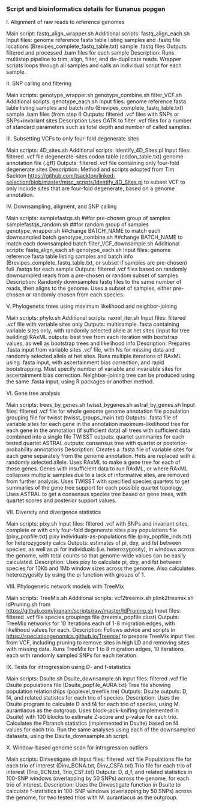 ### Script and bioinformatics details for Eunanus popgen


I. Alignment of raw reads to reference genomes

Main script:
	fastq_align_wrapper.sh
Additional scripts:
	fastq_align_each.sh
Input files:
	genome reference fasta
	table listing samples and .fastq file locations (Brevipes_complete_fastq_table.txt)
	sample .fastq files
Outputs:
	filtered and processed .bam files for each sample
Description:
	Runs multistep pipeline to trim, align, filter, and de-duplicate reads.
	Wrapper scripts loops through all samples and calls an individual script for each sample.

II. SNP calling and filtering

Main scripts:
	genotype_wrapper.sh
	genotype_combine.sh
	filter_VCF.sh
Additional scripts:
	genotype_each.sh
Input files:
	genome reference fasta
	table listing samples and batch info (Brevipes_complete_fastq_table.txt)
	sample .bam files (from step I)
Outputs:
	filtered .vcf files with SNPs or SNPs+invariant sites
Description
	Uses GATK to filter .vcf files for a number of standard parameters such as total depth and number of called samples.

III. Subsetting VCFs to only four-fold degenerate sites

Main scripts:
	4D_sites.sh
Additional scripts:
	Identify_4D_Sites.pl
Input files:
	filtered .vcf file
	degenerate-sites codon table (codon_table.txt)
	genome annotation file (.gff)
Outputs:
	filtered .vcf file containing only four-fold degenerate sites
Description:
	Method and scripts adopted from Tim Sackton https://github.com/tsackton/linked-selection/blob/master/misc_scripts/Identify_4D_Sites.pl to subset VCF to only include sites that are four-fold degenerate, based on a genome annotation.

IV. Downsampling, aligment, and SNP calling

Main scripts:
	samplefastqs.sh 		##for pre-chosen group of samples
	samplefastqs_random.sh 	##for random group of samples
	genotype_wrapper.sh 	##change BATCH_NAME to match each downsampled batch
	genotype_combine.sh 	##change BATCH_NAME to match each downsampled batch
	filter_VCF_downsample.sh
Additional scripts:
	fastq_align_each.sh
	genotype_each.sh
Input files:
	genome reference fasta
	table listing samples and batch info (Brevipes_complete_fastq_table.txt, or subset if samples are pre-chosen)
	full .fastqs for each sample
Outputs:
	filtered .vcf files based on randomly downsampled reads from a pre-chosen or random subset of samples
Description:
	Randomly downsamples fastq files to the same number of reads, then aligns to the genome. Uses a subset of samples, either pre-chosen or randomly chosen from each species.

V. Phylogenetic trees using maximum likelihood and neighbor-joining

Main scripts:
	phylo.sh
Additional scripts:
	raxml_iter.sh
Input files:
	filtered .vcf file with variable sites only
Outputs:
	multisample .fasta containing variable sites only, with randomly selected allele at het sites (input for tree building)
	RAxML outputs: best tree from each iteration with bootstrap values, as well as bootstrap trees and likelihood info
Description:
	Prepares .fasta input from variable sites .vcf file, with Ns for missing data and randomly selected allele at het sites.
	Runs multiple iterations of RAxML using .fasta input, with ascertainment bias correction, and rapid bootstrapping.
	Must specify number of variable and invariable sites for ascertainment bias correction.
	Neighbor-joining tree can be produced using the same .fasta input, using R packages or another method.

VI. Gene tree analysis

Main scripts:
	trees_by_genes.sh
	twisst_bygenes.sh
	astral_by_genes.sh
Input files:
	filtered .vcf file for whole genome
	genome annotation file
	population grouping file for twisst (twisst_groups_main.txt)
Outputs:
	.fasta file of variable sites for each gene in the annotation
	maximum-likelihood tree for each gene in the annotation (if sufficient data)
	all trees with sufficient data combined into a single file
	TWISST outputs: quartet summaries for each tested quartet
	ASTRAL outputs: consensus tree with quartet or posterior-probability annotations
Description:
	Creates a .fasta file of variable sites for each gene separately from the genome annotation. Hets are replaced with a randomly selected allele.
	Uses RAxML to make a gene tree for each of these genes. Genes with insufficient data to run RAxML, or where RAxML collapses multiple samples due to a lack of informative sites, are removed from further analysis.
	Uses TWISST with specified species quartets to get summaries of the gene tree support for each possible quartet topology.
	Uses ASTRAL to get a consensus species tree based on gene trees, with quartet scores and posterior support values.

VII. Diversity and divergence statistics

Main scripts:
	pixy.sh
Input files:
	filtered .vcf with SNPs and invariant sites, complete or with only four-fold degenerate sites
	pixy populations file (pixy_popfile.txt)
	pixy individuals-as-populations file (pixy_popfile_inds.txt) for heterozygosity calcs
Outputs:
	estimates of pi, dxy, and fst between species, as well as pi for individuals (i.e. heterozygosity), in windows across the genome, with total counts so that genome-wide values can be easily calculated.
Description:
	Uses pixy to calculate pi, dxy, and fst between species for 10Kb and 1Mb window sizes across the genome. Also calculates heterozygosity by using the pi function with groups of 1.

VIII. Phylogenetic network models with TreeMix

Main scripts:
	TreeMix.sh
Additional scripts:
	vcf2treemix.sh
	plink2treemix.sh
	ldPruning.sh from https://github.com/joanam/scripts/raw/master/ldPruning.sh
Input files:
	filtered .vcf file
	species groupings file (treemix_popfile.clust)
Outputs:
	TreeMix networks for 10 iterations each of 1-8 migration edges, with likelihood values for each.
Description:
	Follows advice and scripts in https://speciationgenomics.github.io/Treemix/ to prepare TreeMix input files from VCF, including pruning to remove sites in high LD and removing sites with missing data.
	Runs TreeMix for 1 to 8 migration edges, 10 iterations each with randomly sampled SNPs for each iteration.

IX. Tests for introgression using D- and f-statistics

Main scripts:
	Dsuite.sh
	Dsuite_downsample.sh
Input files:
	filtered .vcf file
	Dsuite populations file (Dsuite_popfile_AURA.txt)
	Tree file showing population relationships (poplevel_treefile.tre)
Outputs:
	Dsuite outputs: D, f4, and related statistcs for each trio of species.
Description:
	Uses the Dsuite program to calculate D and f4 for each trio of species, using M. aurantiacus as the outgroup. Uses block-jack-knifing (implemented in Dsuite) with 100 blocks to estimate Z-score and p-value for each trio.
	Calculates the Fbranch statistics (implemented in Dsuite) based on f4 values for each trio.
	Run the same analyses using each of the downsampled datasets, using the Dsuite_downsample.sh script.

X. Window-based genome scan for introgression outliers

Main scripts:
	Dinvestigate.sh
Input files:
	filtered .vcf file
	Populations file for each trio of interest (Dinv_BCNA.txt, Dinv_CSFA.txt)
	Trio file for each trio of interest (Trio_BCN.txt, Trio_CSF.txt)
Outputs:
	D, d_f, and related statistics in 100-SNP windows (overlapping by 50 SNPs) across the genome, for each trio of interest.
Description:
	Uses the Dinvestigate function in Dsuite to calculate f-statistics in 100-SNP windows (overlapping by 50 SNPs) across the genome, for two tested trios with M. aurantiacus as the outgroup. 

